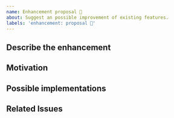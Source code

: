 ```yaml
---
name: Enhancement proposal 💬
about: Suggest an possible improvement of existing features.
labels: 'enhancement: proposal 💬'
---
```


## Describe the enhancement

<!-- Describe what you would like to improve -->

## Motivation

<!-- Describe what problem the improvement solves -->

## Possible implementations

<!-- Describe how the improvement could be implemented -->

## Related Issues

<!-- Link related issues here -->
